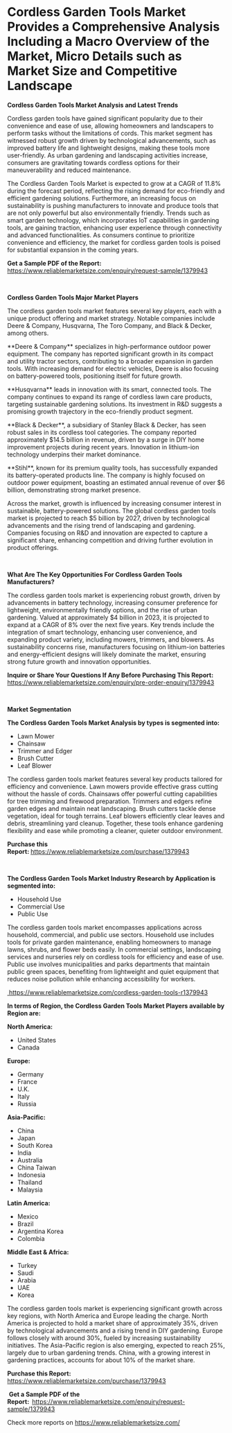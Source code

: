 <p><h1>Cordless Garden Tools Market Provides a Comprehensive Analysis Including a Macro Overview of the Market, Micro Details such as Market Size and Competitive Landscape</h1></p><p><strong>Cordless Garden Tools Market Analysis and Latest Trends</strong></p>
<p><p>Cordless garden tools have gained significant popularity due to their convenience and ease of use, allowing homeowners and landscapers to perform tasks without the limitations of cords. This market segment has witnessed robust growth driven by technological advancements, such as improved battery life and lightweight designs, making these tools more user-friendly. As urban gardening and landscaping activities increase, consumers are gravitating towards cordless options for their maneuverability and reduced maintenance.</p><p>The Cordless Garden Tools Market is expected to grow at a CAGR of 11.8% during the forecast period, reflecting the rising demand for eco-friendly and efficient gardening solutions. Furthermore, an increasing focus on sustainability is pushing manufacturers to innovate and produce tools that are not only powerful but also environmentally friendly. Trends such as smart garden technology, which incorporates IoT capabilities in gardening tools, are gaining traction, enhancing user experience through connectivity and advanced functionalities. As consumers continue to prioritize convenience and efficiency, the market for cordless garden tools is poised for substantial expansion in the coming years.</p></p>
<p><strong>Get a Sample PDF of the Report:&nbsp;</strong> <a href="https://www.reliablemarketsize.com/enquiry/request-sample/1379943?utm_campaign=2800&utm_medium=2&utm_source=Github&utm_content=ia&utm_term=11042025&utm_id=cordless-garden-tools">https://www.reliablemarketsize.com/enquiry/request-sample/1379943</a></p>
<p>&nbsp;</p>
<p><strong>Cordless Garden Tools Major Market Players</strong></p>
<p><p>The cordless garden tools market features several key players, each with a unique product offering and market strategy. Notable companies include Deere & Company, Husqvarna, The Toro Company, and Black & Decker, among others.</p><p>**Deere & Company** specializes in high-performance outdoor power equipment. The company has reported significant growth in its compact and utility tractor sectors, contributing to a broader expansion in garden tools. With increasing demand for electric vehicles, Deere is also focusing on battery-powered tools, positioning itself for future growth. </p><p>**Husqvarna** leads in innovation with its smart, connected tools. The company continues to expand its range of cordless lawn care products, targeting sustainable gardening solutions. Its investment in R&D suggests a promising growth trajectory in the eco-friendly product segment.</p><p>**Black & Decker**, a subsidiary of Stanley Black & Decker, has seen robust sales in its cordless tool categories. The company reported approximately $14.5 billion in revenue, driven by a surge in DIY home improvement projects during recent years. Innovation in lithium-ion technology underpins their market dominance.</p><p>**Stihl**, known for its premium quality tools, has successfully expanded its battery-operated products line. The company is highly focused on outdoor power equipment, boasting an estimated annual revenue of over $6 billion, demonstrating strong market presence. </p><p>Across the market, growth is influenced by increasing consumer interest in sustainable, battery-powered solutions. The global cordless garden tools market is projected to reach $5 billion by 2027, driven by technological advancements and the rising trend of landscaping and gardening. Companies focusing on R&D and innovation are expected to capture a significant share, enhancing competition and driving further evolution in product offerings.</p></p>
<p>&nbsp;</p>
<p><strong>What Are The Key Opportunities For Cordless Garden Tools Manufacturers?</strong></p>
<p><p>The cordless garden tools market is experiencing robust growth, driven by advancements in battery technology, increasing consumer preference for lightweight, environmentally friendly options, and the rise of urban gardening. Valued at approximately $4 billion in 2023, it is projected to expand at a CAGR of 8% over the next five years. Key trends include the integration of smart technology, enhancing user convenience, and expanding product variety, including mowers, trimmers, and blowers. As sustainability concerns rise, manufacturers focusing on lithium-ion batteries and energy-efficient designs will likely dominate the market, ensuring strong future growth and innovation opportunities.</p></p>
<p><strong>Inquire or Share Your Questions If Any Before Purchasing This Report:</strong> <a href="https://www.reliablemarketsize.com/enquiry/pre-order-enquiry/1379943?utm_campaign=2800&utm_medium=2&utm_source=Github&utm_content=ia&utm_term=11042025&utm_id=cordless-garden-tools">https://www.reliablemarketsize.com/enquiry/pre-order-enquiry/1379943</a></p>
<p>&nbsp;</p>
<p><strong>Market Segmentation</strong></p>
<p><strong>The Cordless Garden Tools Market Analysis by types is segmented into:</strong></p>
<p><ul><li>Lawn Mower</li><li>Chainsaw</li><li>Trimmer and Edger</li><li>Brush Cutter</li><li>Leaf Blower</li></ul></p>
<p><p>The cordless garden tools market features several key products tailored for efficiency and convenience. Lawn mowers provide effective grass cutting without the hassle of cords. Chainsaws offer powerful cutting capabilities for tree trimming and firewood preparation. Trimmers and edgers refine garden edges and maintain neat landscaping. Brush cutters tackle dense vegetation, ideal for tough terrains. Leaf blowers efficiently clear leaves and debris, streamlining yard cleanup. Together, these tools enhance gardening flexibility and ease while promoting a cleaner, quieter outdoor environment.</p></p>
<p><strong>Purchase this Report:&nbsp;</strong><a href="https://www.reliablemarketsize.com/purchase/1379943?utm_campaign=2800&utm_medium=2&utm_source=Github&utm_content=ia&utm_term=11042025&utm_id=cordless-garden-tools">https://www.reliablemarketsize.com/purchase/1379943</a></p>
<p>&nbsp;</p>
<p><strong>The Cordless Garden Tools Market Industry Research by Application is segmented into:</strong></p>
<p><ul><li>Household Use</li><li>Commercial Use</li><li>Public Use</li></ul></p>
<p><p>The cordless garden tools market encompasses applications across household, commercial, and public use sectors. Household use includes tools for private garden maintenance, enabling homeowners to manage lawns, shrubs, and flower beds easily. In commercial settings, landscaping services and nurseries rely on cordless tools for efficiency and ease of use. Public use involves municipalities and parks departments that maintain public green spaces, benefiting from lightweight and quiet equipment that reduces noise pollution while enhancing accessibility for workers.</p></p>
<p><a href="https://www.reliablemarketsize.com/cordless-garden-tools-r1379943?utm_campaign=2800&utm_medium=2&utm_source=Github&utm_content=ia&utm_term=11042025&utm_id=cordless-garden-tools">&nbsp;https://www.reliablemarketsize.com/cordless-garden-tools-r1379943</a></p>
<p><strong>In terms of Region, the Cordless Garden Tools Market Players available by Region are:</strong></p>
<p>
    <p> <strong> North America: </strong>
        <ul>
            <li>United States</li>
            <li>Canada</li>
        </ul>
        </p> 
    <p> <strong> Europe: </strong>
        <ul>
            <li>Germany</li>
            <li>France</li>
            <li>U.K.</li>
            <li>Italy</li>
            <li>Russia</li>
        </ul>
        </p> 
    <p> <strong> Asia-Pacific: </strong>
        <ul>
            <li>China</li>
            <li>Japan</li>
            <li>South Korea</li>
            <li>India</li>
            <li>Australia</li>
            <li>China Taiwan</li>
            <li>Indonesia</li>
            <li>Thailand</li>
            <li>Malaysia</li>
        </ul>
        </p> 
    <p> <strong> Latin America: </strong>
        <ul>
            <li>Mexico</li>
            <li>Brazil</li>
            <li>Argentina Korea</li>
            <li>Colombia</li>
        </ul>
        </p> 
    <p> <strong> Middle East & Africa: </strong>
        <ul>
            <li>Turkey</li>
            <li>Saudi</li>
            <li>Arabia</li>
            <li>UAE</li>
            <li>Korea</li>
        </ul>
    </p>
    </p>
<p><p>The cordless garden tools market is experiencing significant growth across key regions, with North America and Europe leading the charge. North America is projected to hold a market share of approximately 35%, driven by technological advancements and a rising trend in DIY gardening. Europe follows closely with around 30%, fueled by increasing sustainability initiatives. The Asia-Pacific region is also emerging, expected to reach 25%, largely due to urban gardening trends. China, with a growing interest in gardening practices, accounts for about 10% of the market share.</p></p>
<p><strong>Purchase this Report: </strong><a href="https://www.reliablemarketsize.com/purchase/1379943?utm_campaign=2800&utm_medium=2&utm_source=Github&utm_content=ia&utm_term=11042025&utm_id=cordless-garden-tools">https://www.reliablemarketsize.com/purchase/1379943</a></p>
<p>&nbsp;<strong>Get a Sample PDF of the Report:&nbsp;&nbsp;</strong><a href="https://www.reliablemarketsize.com/enquiry/request-sample/1379943?utm_campaign=2800&utm_medium=2&utm_source=Github&utm_content=ia&utm_term=11042025&utm_id=cordless-garden-tools">https://www.reliablemarketsize.com/enquiry/request-sample/1379943</a></p>
<p><strong></strong></p>
<p>Check more reports on <a href="https://www.reliablemarketsize.com/?utm_campaign=2800&utm_medium=2&utm_source=Github&utm_content=ia&utm_term=11042025&utm_id=cordless-garden-tools">https://www.reliablemarketsize.com/</a></p>